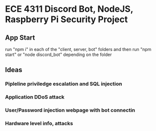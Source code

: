 # ECE 4311 Discord Bot, NodeJS, Raspberry Pi Security Project

## App Start
run "npm i" in each of the "client, server, bot" folders and then run "npm start" or "node discord_bot" depending on the folder </br>


## Ideas

### Pipleline priviledge escalation and SQL injection
### Application DDoS attack
### User/Password injection webpage with bot connectin
### Hardware level info, attacks
